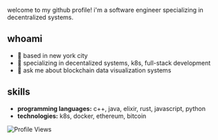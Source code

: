 welcome to my github profile! i'm a software engineer specializing in decentralized systems.

## whoami
- 🗽 based in new york city
- 🚀 specializing in decentalized systems, k8s, full-stack development
- 💬 ask me about blockchain data visualization systems

## skills
- **programming languages:** c++, java, elixir, rust, javascript, python
- **technologies:** k8s, docker, ethereum, bitcoin

![Profile Views](https://komarev.com/ghpvc/?username=seanmatt&color=blue)
